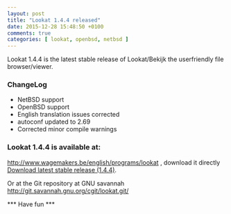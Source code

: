 ```yaml
---
layout: post
title: "Lookat 1.4.4 released"
date: 2015-12-28 15:48:50 +0100
comments: true
categories: [ lookat, openbsd, netbsd ] 
---
```


 Lookat 1.4.4 is the latest stable release of Lookat/Bekijk the userfriendly file browser/viewer.

### ChangeLog

* NetBSD support
* OpenBSD support
* English translation issues corrected 
* autoconf updated to 2.69
* Corrected minor compile warnings

### Lookat 1.4.4 is available at: 

<a href="http://www.wagemakers.be/english/programs/lookat">http://www.wagemakers.be/english/programs/lookat</a> 
, download it directly <a href="http://www.wagemakers.be/downloads/lookat/lookat_bekijk-1.4.4.tar.gz">Download latest stable release (1.4.4)</a>.

Or at the Git repository at GNU savannah <a href="http://git.savannah.gnu.org/cgit/lookat.git/">http://git.savannah.gnu.org/cgit/lookat.git/</a>

*** Have fun ***


